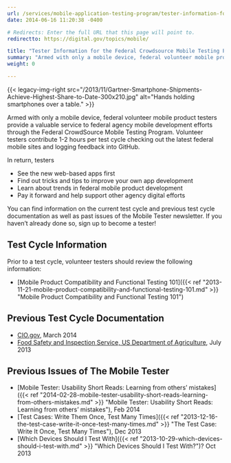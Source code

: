 ```yaml
---
url: /services/mobile-application-testing-program/tester-information-for-the-federal-crowdsource-mobile-testing-program/
date: 2014-06-16 11:20:38 -0400

# Redirects: Enter the full URL that this page will point to.
redirectto: https://digital.gov/topics/mobile/

title: "Tester Information for the Federal Crowdsource Mobile Testing Program"
summary: "Armed with only a mobile device, federal volunteer mobile product testers provide a valuable service to federal agency mobile development efforts through the Crowdsource Mobile Testing Program."
weight: 0

---
```


{{< legacy-img-right src="/2013/11/Gartner-Smartphone-Shipments-Achieve-Highest-Share-to-Date-300x210.jpg" alt="Hands holding smartphones over a table." >}}

Armed with only a mobile device, federal volunteer mobile product testers provide a valuable service to federal agency mobile development efforts through the Federal CrowdSource Mobile Testing Program. Volunteer testers contribute 1-2 hours per test cycle checking out the latest federal mobile sites and logging feedback into GitHub.

In return, testers

* See the new web-based apps first
* Find out tricks and tips to improve your own app development
* Learn about trends in federal mobile product development
* Pay it forward and help support other agency digital efforts

You can find information on the current test cycle and previous test cycle documentation as well as past issues of the Mobile Tester newsletter. If you haven&#8217;t already done so, sign up to become a tester!

## Test Cycle Information

Prior to a test cycle, volunteer testers should review the following information:

* [Mobile Product Compatibility and Functional Testing 101]({{< ref "2013-11-21-mobile-product-compatibility-and-functional-testing-101.md" >}} "Mobile Product Compatibility and Functional Testing 101")

## Previous Test Cycle Documentation

* [CIO.gov](https://github.com/GSA/Crowdsource-Testing-CIO.gov), March 2014
* [Food Safety and Inspection Service, US Department of Agriculture](https://github.com/GSA/Crowdsource-Testing-USDA_FSIS), July 2013

## Previous Issues of The Mobile Tester

* [Mobile Tester: Usability Short Reads: Learning from others’ mistakes]({{< ref "2014-02-28-mobile-tester-usability-short-reads-learning-from-others-mistakes.md" >}} "Mobile Tester: Usability Short Reads: Learning from others’ mistakes"), Feb 2014
* [Test Cases: Write Them Once, Test Many Times]({{< ref "2013-12-16-the-test-case-write-it-once-test-many-times.md" >}} "The Test Case: Write It Once, Test Many Times"), Dec 2013
* [Which Devices Should I Test With]({{< ref "2013-10-29-which-devices-should-i-test-with.md" >}} "Which Devices Should I Test With?")? Oct 2013
